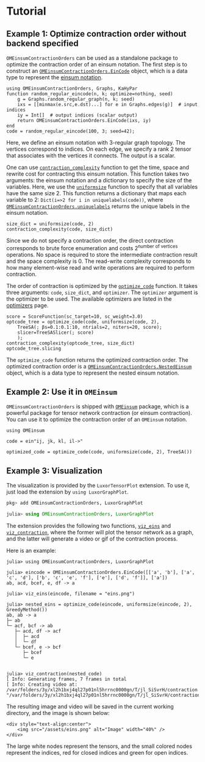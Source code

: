 # Tutorial

## Example 1: Optimize contraction order without backend specified
`OMEinsumContractionOrders` can be used as a standalone package to optimize the contraction order of an einsum notation.
The first step is to construct an [`OMEinsumContractionOrders.EinCode`](@ref) object, which is a data type to represent the [einsum notation](https://numpy.org/doc/stable/reference/generated/numpy.einsum.html).
```@repl tutorial
using OMEinsumContractionOrders, Graphs, KaHyPar
function random_regular_eincode(n, k; optimize=nothing, seed)
    g = Graphs.random_regular_graph(n, k; seed)
    ixs = [[minmax(e.src,e.dst)...] for e in Graphs.edges(g)]  # input indices
    iy = Int[]  # output indices (scalar output)
    return OMEinsumContractionOrders.EinCode(ixs, iy)
end
code = random_regular_eincode(100, 3; seed=42);
```

Here, we define an einsum notation with 3-regular graph topology. The vertices correspond to indices. On each edge, we specify a rank 2 tensor that associates with the vertices it connects. The output is a scalar.

One can use [`contraction_complexity`](@ref) function to get the time, space and rewrite cost for contracting this einsum notation. This function takes two arguments: the einsum notation and a dictionary to specify the size of the variables. Here, we use the [`uniformsize`](@ref) function to specify that all variables have the same size $2$. This function returns a dictionary that maps each variable to $2$: `Dict(i=>2 for i in uniquelabels(code))`, where [`OMEinsumContractionOrders.uniquelabels`](@ref) returns the unique labels in the einsum notation.

```@repl tutorial
size_dict = uniformsize(code, 2)
contraction_complexity(code, size_dict)
```

Since we do not specify a contraction order, the direct contraction corresponds to brute force enumeration and costs $2^{\text{number of vertices}}$ operations. No space is required to store the intermediate contraction result and the space complexity is $0$. The read-write complexity corresponds to how many element-wise read and write operations are required to perform contraction.

The order of contraction is optimized by the [`optimize_code`](@ref) function. It takes three arguments: `code`, `size_dict`, and `optimizer`. The `optimizer` argument is the optimizer to be used. The available optimizers are listed in the [optimizers](optimizers.md) page.

```@repl tutorial
score = ScoreFunction(sc_target=10, sc_weight=3.0)
optcode_tree = optimize_code(code, uniformsize(code, 2),
	TreeSA(; βs=0.1:0.1:10, ntrials=2, niters=20, score);
	slicer=TreeSASlicer(; score)
    );
contraction_complexity(optcode_tree, size_dict)
optcode_tree.slicing
```

The `optimize_code` function returns the optimized contraction order. The optimized contraction order is a [`OMEinsumContractionOrders.NestedEinsum`](@ref) object, which is a data type to represent the nested einsum notation.

## Example 2: Use it in `OMEinsum`

`OMEinsumContractionOrders` is shipped with [`OMEinsum`](https://github.com/under-Peter/OMEinsum.jl) package, which is a powerful package for tensor network contraction (or einsum contraction). You can use it to optimize the contraction order of an `OMEinsum` notation.

```@repl tutorial
using OMEinsum

code = ein"ij, jk, kl, il->"

optimized_code = optimize_code(code, uniformsize(code, 2), TreeSA())
```

## Example 3: Visualization

The visualization is provided by the `LuxorTensorPlot` extension. To use it, just load the extension by `using LuxorGraphPlot`.
```julia
pkg> add OMEinsumContractionOrders, LuxorGraphPlot

julia> using OMEinsumContractionOrders, LuxorGraphPlot
```

The extension provides the following two functions, [`viz_eins`](@ref) and [`viz_contraction`](@ref), where the former will plot the tensor network as a graph, and the latter will generate a video or gif of the contraction process.

Here is an example:
```julia-repl tutorial
julia> using OMEinsumContractionOrders, LuxorGraphPlot

julia> eincode = OMEinsumContractionOrders.EinCode([['a', 'b'], ['a', 'c', 'd'], ['b', 'c', 'e', 'f'], ['e'], ['d', 'f']], ['a'])
ab, acd, bcef, e, df -> a

julia> viz_eins(eincode, filename = "eins.png")

julia> nested_eins = optimize_code(eincode, uniformsize(eincode, 2), GreedyMethod())
ab, ab -> a
├─ ab
└─ acf, bcf -> ab
   ├─ acd, df -> acf
   │  ├─ acd
   │  └─ df
   └─ bcef, e -> bcf
      ├─ bcef
      └─ e


julia> viz_contraction(nested_code)
[ Info: Generating frames, 7 frames in total
[ Info: Creating video at: /var/folders/3y/xl2h1bxj4ql27p01nl5hrrnc0000gn/T/jl_SiSvrH/contraction.mp4
"/var/folders/3y/xl2h1bxj4ql27p01nl5hrrnc0000gn/T/jl_SiSvrH/contraction.mp4"
```

The resulting image and video will be saved in the current working directory, and the image is shown below:
```@raw html
<div style="text-align:center">
	<img src="/assets/eins.png" alt="Image" width="40%" />
</div>
```
The large white nodes represent the tensors, and the small colored nodes represent the indices, red for closed indices and green for open indices.
